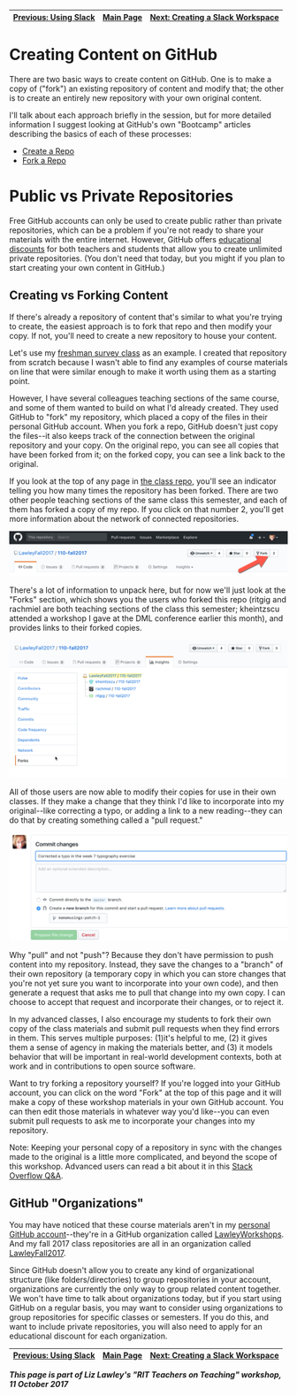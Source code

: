 | [Previous: Using Slack](usingSlack.md) | [Main Page](README.md) | [Next: Creating a Slack Workspace](creatingSlack.md) |
|--------------------------------|-----------------------------|------------------------|

# Creating Content on GitHub

There are two basic ways to create content on GitHub. One is to make a copy of ("fork") an existing repository of content and modify that; the other is to create an entirely new repository with your own original content. 

I'll talk about each approach briefly in the session, but for more detailed information I suggest looking at GitHub's own "Bootcamp" articles describing the basics of each of these processes: 

- [Create a Repo](https://help.github.com/articles/create-a-repo/)
- [Fork a Repo](https://help.github.com/articles/fork-a-repo/)

# Public vs Private Repositories
Free GitHub accounts can only be used to create public rather than private repositories, which can be a problem if you're not ready to share your materials with the entire internet. However, GitHub offers [educational discounts](https://education.github.com) for both teachers and students that allow you to create unlimited private repositories. (You don't need that today, but you might if you plan to start creating your own content in GitHub.)

## Creating vs Forking Content
If there's already a repository of content that's similar to what you're trying to create, the easiest approach is to fork that repo and then modify your copy. If not, you'll need to create a new repository to house your content. 

Let's use my [freshman survey class](https://github.com/LawleyFall2017/110-fall2017) as an example. I created that repository from scratch because I wasn't able to find any examples of course materials on line that were similar enough to make it worth using them as a starting point. 

However, I have several colleagues teaching sections of the same course, and some of them wanted to build on what I'd already created. They used GitHub to "fork" my repository, which placed a copy of the files in their personal GitHub account. When you fork a repo, GitHub doesn't just copy the files--it also keeps track of the connection between the original repository and your copy. On the original repo, you can see all copies that have been forked from it; on the forked copy, you can see a link back to the original. 

If you look at the top of any page in [the class repo](https://github.com/LawleyFall2017/110-fall2017), you'll see an indicator telling you how many times the repository has been forked. There are two other people teaching sections of the same class this semester, and each of them has forked a copy of my repo. If you click on that number 2, you'll get more information about the network of connected repositories. 

![GitHub fork count](images/github-forkcount.png)

There's a lot of information to unpack here, but for now we'll just look at the "Forks" section, which shows you the users who forked this repo (ritgig and rachmiel are both teaching sections of the class this semester; kheintzscu attended a workshop I gave at the DML conference earlier this month), and provides links to their forked copies. 

![GitHub fork count](images/github-forks.png)

All of those users are now able to modify their copies for use in their own classes. If they make a change that they think I'd like to incorporate into my original--like correcting a typo, or adding a link to a new reading--they can do that by creating something called a "pull request." 

![GitHub fork count](images/github-pull-request.png)

Why "pull" and not "push"? Because they don't have permission to push content into my repository. Instead, they save the changes to a "branch" of their own repository (a temporary copy in which you can store changes that you're not yet sure you want to incorporate into your own code), and then generate a request that asks me to pull that change into my own copy. I can choose to accept that request and incorporate their changes, or to reject it. 

In my advanced classes, I also encourage my students to fork their own copy of the class materials and submit pull requests when they find errors in them. This serves multiple purposes: (1)it's helpful to me, (2) it gives them a sense of agency in making the materials better, and (3) it models behavior that will be important in real-world development contexts, both at work and in contributions to open source software. 

Want to try forking a repository yourself? If you're logged into your GitHub account, you can click on the word "Fork" at the top of this page and it will make a copy of these workshop materials in your own GitHub account. You can then edit those materials in whatever way you'd like--you can even submit pull requests to ask me to incorporate your changes into my repository. 

Note: Keeping your personal copy of a repository in sync with the changes made to the original is a little more complicated, and beyond the scope of this workshop. Advanced users can read a bit about it in this [Stack Overflow Q&A](https://stackoverflow.com/questions/7244321/how-do-i-update-a-github-forked-repository). 

## GitHub "Organizations"

You may have noticed that these course materials aren't in my [personal GitHub account](https://github.com/mamamusings)--they're in a GitHub organization called [LawleyWorkshops](https://github.com/LawleyWorkshops). And my fall 2017 class repositories are all in an organization called [LawleyFall2017](https://github.com/LawleyFall2017). 

Since GitHub doesn't allow you to create any kind of organizational structure (like folders/directories) to group repositories in your account, organizations are currently the only way to group related content together. We won't have time to talk about organizations today, but if you start using GitHub on a regular basis, you may want to consider using organizations to group repositories for specific classes or semesters. If you do this, and want to include private repositories, you will also need to apply for an educational discount for each organization.

| [Previous: Using Slack](usingSlack.md) | [Main Page](README.md) | [Next: Creating a Slack Workspace](creatingSlack.md) |
|--------------------------------|-----------------------------|------------------------|

***This page is part of Liz Lawley's "RIT Teachers on Teaching" workshop, 11 October 2017***


